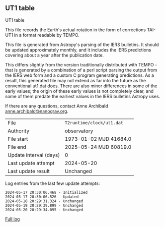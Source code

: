 
## UT1 table

UT1 table

This file records the Earth's actual rotation in the form of
corrections TAI-UT1 in a format readable by TEMPO.

This file is generated from Astropy's parsing of the IERS
bulletins. It should be updated approximately monthly, and it
includes the IERS predictions covering about a year after the
publication date.

This differs slightly from the version traditionally distributed
with TEMPO - that is generated by a combination of a perl script
parsing the output from the IERS web form and a custom C program
generating predictions. As a result, this generated file may not
extend as far into the future as the conventional ut1.dat does.
There are also minor differences in some of the early values; the
origin of these early values is not completely clear, and some of
them predate the earliest values in the IERS bulletins Astropy uses.

If there are any questions, contact Anne Archibald
<anne.archibald@nanograv.org>.

|     |     |
|:--- |:--- |
| File | `T2runtime/clock/ut1.dat` |
| Authority | observatory |
| File start | 1973-01-02 MJD 41684.0 |
| File end | 2025-05-24 MJD 60819.0 |
| Update interval (days) | 0 |
| Last update attempt | 2024-05-20 |
| Last update result | Unchanged |

Log entries from the last few update attempts:
```
2024-05-17 20:30:06.468 - Initialized
2024-05-17 20:30:06.526 - Updated
2024-05-18 20:29:31.324 - Unchanged
2024-05-19 20:29:39.899 - Unchanged
2024-05-20 20:29:34.095 - Unchanged
```
[Full log](https://raw.githubusercontent.com/ipta/pulsar-clock-corrections/main/log/T2runtime/clock/ut1.dat.log)
